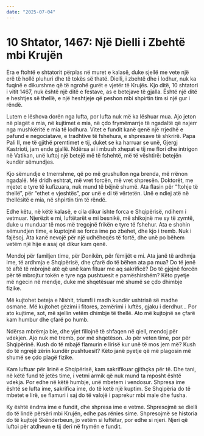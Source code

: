 ```yaml
---
date: "2025-07-04"
---
```


# 10 Shtator, 1467: Një Dielli i Zbehtë mbi Krujën

Era e ftohtë e shtatorit përplas në muret e kalasë, duke sjellë me vete një erë të hollë pluhuri dhe të tokës së thatë.  Dielli, i zbehtë dhe i lodhur, nuk ka fuqinë e dikurshme që të ngrohë gurët e vjetër të Krujës.  Kjo ditë, 10 shtatori i vitit 1467, nuk është një ditë e festave, as e betejave të gjalla. Është një ditë e heshtjes së thellë, e një heshtjeje që peshon mbi shpirtin tim si një gur i rëndë.

Lutem e lëshova dorën nga lufta, por lufta nuk më ka lëshuar mua.  Ajo jeton në plagët e mia, në kujtimet e mia, në çdo frymëmarrje të ngadaltë që nxjerr nga mushkëritë e mia të lodhura.  Vitet e fundit kanë qenë një rrjedhë e pafund e negociatave, e tradhtive të fshehura, e shpresave të shkrirë.  Papa Pali II, me të gjithë premtimet e tij, duket se ka harruar se unë, Gjergj Kastrioti, jam ende gjallë.  Ndërsa ai i mbush xhepat e tij me flori dhe intrigon në Vatikan, unë luftoj një betejë më të fshehtë, më të vështirë: betejën kundër sëmundjes.

Kjo sëmundje e tmerrshme, që po më grushullon nga brenda, më rrënon ngadalë.  Më dridh eshtrat, më vret forcën, më vret shpresën.  Doktorët, me mjetet e tyre të kufizuara, nuk mund të bëjnë shumë.  Ata flasin për “ftohje të thellë”, për “ethet e vjeshtës”, por unë e di të vërtetën.  Unë e ndiej atë në thellësitë e mia, në shpirtin tim të rëndë.

Edhe këtu, në këtë kalasë, e cila dikur ishte forca e Shqipërisë, ndihem i vetmuar.  Njerëzit e mi, luftëtarët e mi besnikë, më shikojnë me sy të zymtë, duke u munduar të mos më tregojnë frikën e tyre të fshehur.  Ata e shohin sëmundjen time, e kuptojnë se forca ime po zbehet, dhe kjo i tremb.  Nuk i fajësoj.  Ata kanë nevojë për një udhëheqës të fortë, dhe unë po bëhem vetëm një hije e asaj që dikur kam qenë.

Mendoj për familjen time, për Donikën, për fëmijët e mi.  Ata janë të ardhmja ime, të ardhmja e Shqipërisë, dhe çfarë do të bëhen ata pa mua?  Do të jenë të aftë të mbrojnë atë që unë kam fituar me aq sakrificë?  Do të gjejnë forcën për të mbrojtur tokën e tyre nga pushtuesit e pamëshirshëm?  Këto pyetje më ngecin në mendje, duke më shqetësuar më shumë se çdo dhimbje fizike.

Më kujtohet beteja e Nishit, triumfi i madh kundër ushtrisë së madhe osmane.  Më kujtohet gëzimi i fitores, zemërimi i luftës, gjaku i derdhur…  Por ato kujtime, sot, më sjellin vetëm dhimbje të thellë.  Ato më kujtojnë se çfarë kam humbur dhe çfarë po humb.

Ndërsa mbrëmja bie, dhe yjet fillojnë të shfaqen në qiell, mendoj për vdekjen.  Ajo nuk më tremb, por më shqetëson.  Jo për veten time, por për Shqipërinë.  Kush do të mbajë flamurin e lirisë kur unë të mos jem më?  Kush do të ngrejë zërin kundër pushtuesit?  Këto janë pyetje që më plagosin më shumë se çdo plagë fizike.

Kam luftuar për lirinë e Shqipërisë, kam sakrifikuar gjithçka për të.  Dhe tani, në këtë fund të jetës time, i vetmi armik që nuk mund ta mposht është vdekja.  Por edhe në këtë humbje, unë mbetem i vendosur.  Shpresa ime është se lufta ime, sakrifica ime, do të ketë një kuptim.  Se Shqipëria do të mbetet e lirë, se flamuri i saj do të valojë i paprekur mbi male dhe fusha.

Ky është ëndrra ime e fundit, dhe shpresa ime e vetme.  Shpresojmë se dielli do të lindë përsëri mbi Krujën, edhe pas rënies sime.  Shpresojmë se historia do të kujtojë Skënderbeun, jo vetëm si luftëtar, por edhe si njeri.  Njeri që luftoi për atdheun e tij deri në frymën e fundit.
